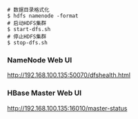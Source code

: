 ```shell
# 数据目录格式化
$ hdfs namenode -format
# 启动HDFS集群
$ start-dfs.sh
# 停止HDFS集群
$ stop-dfs.sh
```

### NameNode Web UI
http://192.168.100.135:50070/dfshealth.html

### HBase Master Web UI
http://192.168.100.135:16010/master-status
